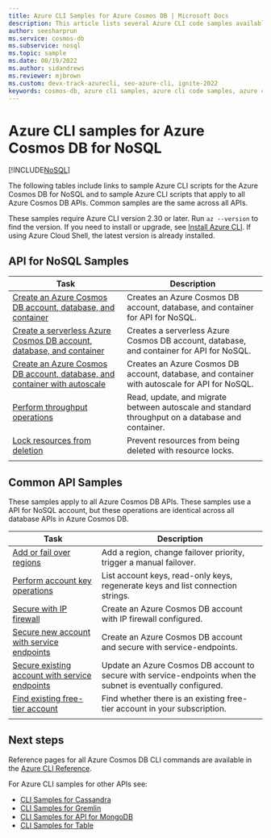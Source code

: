 ```yaml
---
title: Azure CLI Samples for Azure Cosmos DB | Microsoft Docs
description: This article lists several Azure CLI code samples available for interacting with Azure Cosmos DB. View API-specific CLI samples.
author: seesharprun
ms.service: cosmos-db
ms.subservice: nosql
ms.topic: sample
ms.date: 08/19/2022
ms.author: sidandrews
ms.reviewer: mjbrown 
ms.custom: devx-track-azurecli, seo-azure-cli, ignite-2022
keywords: cosmos-db, azure cli samples, azure cli code samples, azure cli script samples
---
```


# Azure CLI samples for Azure Cosmos DB for NoSQL

[!INCLUDE[NoSQL](../includes/appliesto-nosql.md)]

The following tables include links to sample Azure CLI scripts for the Azure Cosmos DB for NoSQL and to sample Azure CLI scripts that apply to all Azure Cosmos DB APIs. Common samples are the same across all APIs.

These samples require Azure CLI version 2.30 or later. Run `az --version` to find the version. If you need to install or upgrade, see [Install Azure CLI](/cli/azure/install-azure-cli). If using Azure Cloud Shell, the latest version is already installed.

## API for NoSQL Samples

|Task | Description |
|---|---|
| [Create an Azure Cosmos DB account, database, and container](../scripts/cli/sql/create.md)| Creates an Azure Cosmos DB account, database, and container for API for NoSQL. |
| [Create a serverless Azure Cosmos DB account, database, and container](../scripts/cli/sql/serverless.md)| Creates a serverless Azure Cosmos DB account, database, and container for API for NoSQL. |
| [Create an Azure Cosmos DB account, database, and container with autoscale](../scripts/cli/sql/autoscale.md)| Creates an Azure Cosmos DB account, database, and container with autoscale for API for NoSQL. |
| [Perform throughput operations](../scripts/cli/sql/throughput.md) | Read, update, and migrate between autoscale and standard throughput on a database and container.|
| [Lock resources from deletion](../scripts/cli/sql/lock.md)| Prevent resources from being deleted with  resource locks.|
|||

## Common API Samples

These samples apply to all Azure Cosmos DB APIs. These samples use a API for NoSQL account, but these operations are identical across all database APIs in Azure Cosmos DB.

|Task | Description |
|---|---|
| [Add or fail over regions](../scripts/cli/common/regions.md) | Add a region, change failover priority, trigger a manual failover.|
| [Perform account key operations](../scripts/cli/common/keys.md) | List account keys, read-only keys, regenerate keys and list connection strings.|
| [Secure with IP firewall](../scripts/cli/common/ipfirewall.md)| Create an Azure Cosmos DB account with IP firewall configured.|
| [Secure new account with service endpoints](../scripts/cli/common/service-endpoints.md)| Create an Azure Cosmos DB account and secure with service-endpoints.|
| [Secure existing account with service endpoints](../scripts/cli/common/service-endpoints-ignore-missing-vnet.md)| Update an Azure Cosmos DB account to secure with service-endpoints when the subnet is eventually configured.|
| [Find existing free-tier account](../scripts/cli/common/free-tier.md)| Find whether there is an existing free-tier account in your subscription.|
|||

## Next steps

Reference pages for all Azure Cosmos DB CLI commands are available in the [Azure CLI Reference](/cli/azure/cosmosdb).

For Azure CLI samples for other APIs see:

- [CLI Samples for Cassandra](../cassandra/cli-samples.md)
- [CLI Samples for Gremlin](../graph/cli-samples.md)
- [CLI Samples for API for MongoDB](../mongodb/cli-samples.md)
- [CLI Samples for Table](../table/cli-samples.md)
